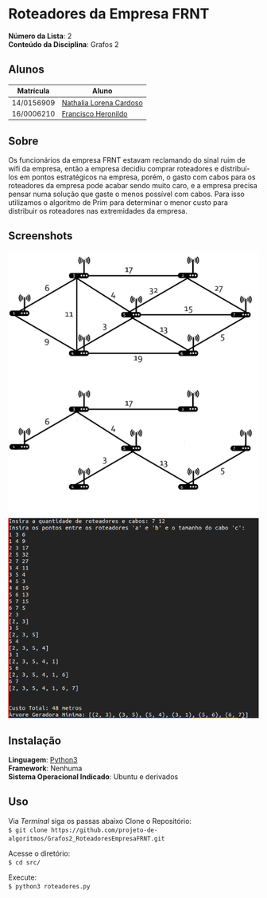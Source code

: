 # Roteadores da Empresa FRNT

**Número da Lista**: 2<br>
**Conteúdo da Disciplina**: Grafos 2<br>

## Alunos

|Matrícula | Aluno |
| -- | -- |
| 14/0156909  | [Nathalia Lorena Cardoso](https://github.com/Natilorens) |
| 16/0006210 | [Francisco Heronildo](https://github.com/FranciscoHeronildo) |

## Sobre

Os funcionários da empresa FRNT estavam reclamando do sinal ruim de wifi da empresa, então a empresa decidiu comprar roteadores e distribuí-los em pontos estratégicos na empresa, porém, o gasto com cabos para os roteadores da empresa pode acabar sendo muito caro, e a empresa precisa pensar numa solução que gaste o menos possível com cabos. Para isso utilizamos o algoritmo de Prim para determinar o menor custo para distribuir os roteadores nas extremidades da empresa.

## Screenshots

![graph1](/img/graph-1.png)
![graph2](/img/graph-2.png)
![result](/img/result.png)

## Instalação

**Linguagem**: [Python3](https://www.python.org/downloads/)<br>
**Framework**: Nenhuma<br>
**Sistema Operacional Indicado**: Ubuntu e derivados<br>

## Uso

Via _Terminal_ siga os passas abaixo
Clone o Repositório:<br>
`$ git clone https://github.com/projeto-de-algoritmos/Grafos2_RoteadoresEmpresaFRNT.git`

Acesse o diretório:<br>
`$ cd src/`

Execute:<br>
`$ python3 roteadores.py`

<!-- 
## Outros 
Quaisquer outras informações sobre seu projeto podem ser descritas abaixo. -->
